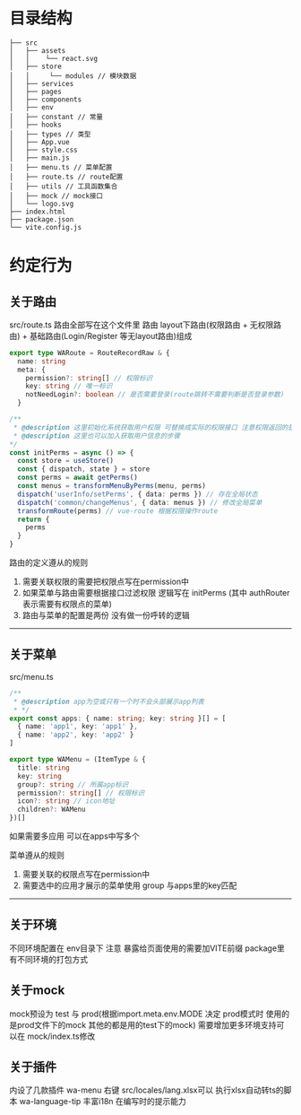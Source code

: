 # 目录结构

```
├── src
│   ├── assets
│   │    └── react.svg
│   ├── store
│   │     └── modules // 模块数据
│   ├── services
│   ├── pages
│   ├── components
│   ├── env
│   ├── constant // 常量
│   ├── hooks
│   ├── types // 类型
│   ├── App.vue
│   ├── style.css
│   ├── main.js
│   ├── menu.ts // 菜单配置
│   ├── route.ts // route配置
│   ├── utils // 工具函数集合
│   ├── mock // mock接口
│   └── logo.svg
├── index.html
├── package.json
└── vite.config.js
```

# 约定行为

## 关于路由

src/route.ts
路由全部写在这个文件里
路由 layout下路由(权限路由 + 无权限路由) + 基础路由(Login/Register 等无layout路由)组成

```typescript
export type WARoute = RouteRecordRaw & {
  name: string
  meta: {
    permission?: string[] // 权限标识
    key: string // 唯一标识
    notNeedLogin?: boolean // 是否需要登录(route跳转不需要判断是否登录参数)
  }

/**
 * @description 这里初始化系统获取用户权限 可替换成实际的权限接口 注意权限返回的是约定好的 字符集合 比如['cs:xxxxxx'] 超管可约定一个超管字符集['*\/*']表示拥有所有权限
 * @description 这里也可以加入获取用户信息的步骤
*/
const initPerms = async () => {
  const store = useStore()
  const { dispatch, state } = store
  const perms = await getPerms()
  const menus = transformMenuByPerms(menu, perms)
  dispatch('userInfo/setPerms', { data: perms }) // 存在全局状态
  dispatch('common/changeMenus', { data: menus }) // 修改全局菜单
  transformRoute(perms) // vue-route 根据权限操作route
  return {
    perms
  }
}

```

路由的定义遵从的规则

1. 需要关联权限的需要把权限点写在permission中
2. 如果菜单与路由需要根据接口过滤权限 逻辑写在 initPerms
   (其中 authRouter表示需要有权限点的菜单)
3. 路由与菜单的配置是两份 没有做一份呼转的逻辑

---

## 关于菜单

src/menu.ts

```typescript
/**
 * @description app为空或只有一个时不会头部展示app列表
 * */
export const apps: { name: string; key: string }[] = [
  { name: 'app1', key: 'app1' },
  { name: 'app2', key: 'app2' }
]

export type WAMenu = (ItemType & {
  title: string
  key: string
  group?: string // 所属app标识
  permission?: string[] // 权限标识
  icon?: string // icon地址
  children?: WAMenu
})[]
```

如果需要多应用 可以在apps中写多个

菜单遵从的规则

1. 需要关联的权限点写在permission中
2. 需要选中的应用才展示的菜单使用 group 与apps里的key匹配

---

## 关于环境

不同环境配置在 env目录下
注意 暴露给页面使用的需要加VITE前缀
package里有不同环境的打包方式

## 关于mock

mock预设为 test 与 prod(根据import.meta.env.MODE 决定 prod模式时 使用的是prod文件下的mock 其他的都是用的test下的mock)
需要增加更多环境支持可以在 mock/index.ts修改

## 关于插件

内设了几款插件
wa-menu 右键 src/locales/lang.xlsx可以 执行xlsx自动转ts的脚本
wa-language-tip 丰富i18n 在编写时的提示能力
